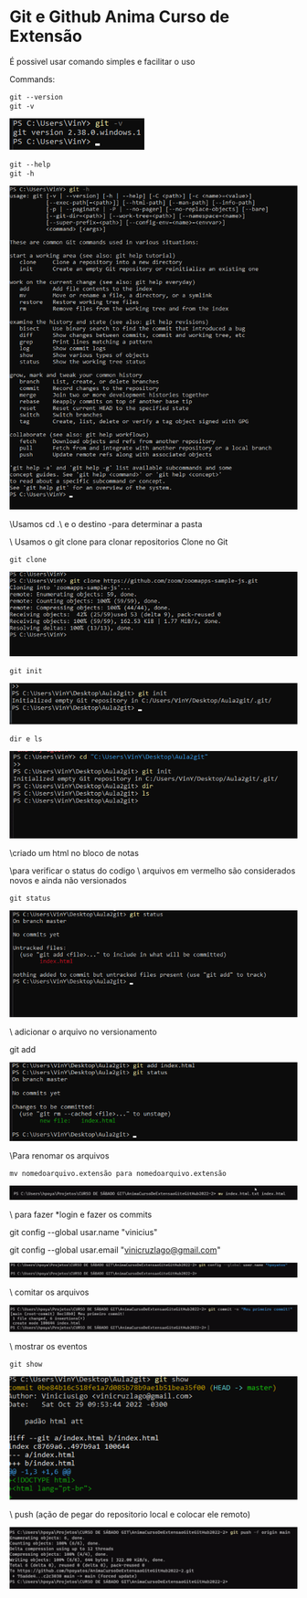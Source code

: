 # Git e Github Anima Curso de Extensão
 
É possivel usar comando simples e facilitar o uso

Commands:

    git --version
    git -v

![-v](prints%20aula/-v.png)

    git --help
    git -h

![-h ](prints%20aula/-h.png)

\\Usamos cd .\ e o destino -para determinar a pasta

\\ Usamos o git clone para clonar repositorios
Clone no Git

    git clone 

![clone](prints%20aula/clone.png)

    git init

![criar repositorio para versionamento](prints%20aula/git%20inite%20(criar%20diretorio%20versionado).png)

    dir e ls
![](prints%20aula/dir%20e%20ls.png)

\\criado um html no bloco de notas 

[](index.html)

\\para verificar o status do codigo
\\ arquivos em vermelho são considerados novos e ainda não versionados

    git status 

![](prints%20aula/git%20status.png)

\\ adicionar o arquivo no versionamento 

 git add

 ![](prints%20aula/add%20.png)

\\Para renomar os arquivos
    
    mv nomedoarquivo.extensão para nomedoarquivo.extensão

 ![](prints%20aula/renomear%20arquivo.png)

 \\ para fazer *login e fazer os commits

 git config --global usar.name "vinicius"

 git config --global usar.email "vinicruzlago@gmail.com"
 
 ![](prints%20aula/git%20config%20--global%20.png)

 \\ comitar os arquivos 

 ![git commit -m "nome do commit"](prints%20aula/git%20commit%20-m%20aspas%20duplas%20e%20nome%20do%20cmmit.png)

 \\ mostrar os eventos

    git show 

![](prints%20aula/git%20show.png)

\\ push (ação de pegar do repositorio local e colocar ele remoto)

![Push ](prints%20aula/push%20.png)